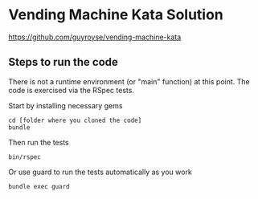 # Vending Machine Kata Solution

<https://github.com/guyroyse/vending-machine-kata>

## Steps to run the code

There is not a runtime environment (or "main" function) at this point. The code
is exercised via the RSpec tests.

Start by installing necessary gems

    cd [folder where you cloned the code]
    bundle

Then run the tests

    bin/rspec

Or use guard to run the tests automatically as you work

    bundle exec guard
